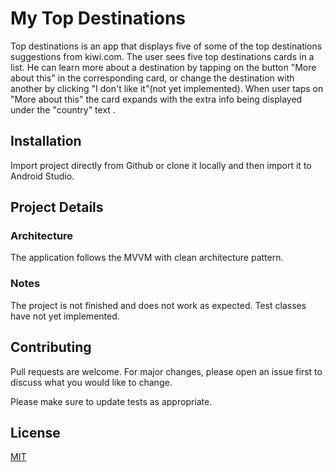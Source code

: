 # My Top Destinations

Top destinations is an app that displays five of some of the top destinations suggestions from kiwi.com.
The user sees five top destinations cards in a list. He can learn more about a destination by tapping on the button "More about this" in the corresponding card, or change the destination with another by clicking "I don't like it"(not yet implemented). When user taps on "More about this" the card expands with the extra info being displayed under the "country" text .

## Installation

Import project directly from Github or clone it locally and then import it to Android Studio.

## Project Details
### Architecture
The application follows the MVVM with clean architecture pattern.

### Notes
The project is not finished and does not work as expected.
Test classes have not yet implemented.

## Contributing
Pull requests are welcome. For major changes, please open an issue first to discuss what you would like to change.

Please make sure to update tests as appropriate.

## License
[MIT](https://choosealicense.com/licenses/mit/)
